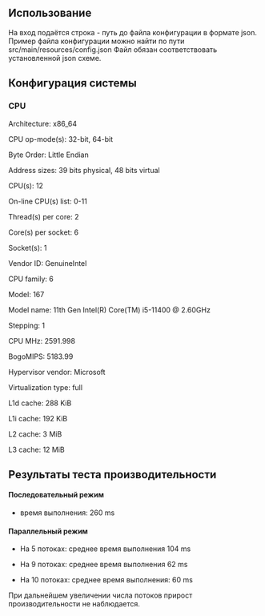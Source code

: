 ## Использование

На вход подаётся строка - путь до файла конфигурации в формате json.
Пример файла конфигурации можно найти по пути src/main/resources/config.json
Файл обязан соответствовать установленной json схеме.

## Конфигурация системы

### CPU

Architecture:                       x86_64

CPU op-mode(s):                     32-bit, 64-bit

Byte Order:                         Little Endian

Address sizes:                      39 bits physical, 48 bits virtual

CPU(s):                             12

On-line CPU(s) list:                0-11

Thread(s) per core:                 2

Core(s) per socket:                 6

Socket(s):                          1

Vendor ID:                          GenuineIntel

CPU family:                         6

Model:                              167

Model name:                         11th Gen Intel(R) Core(TM) i5-11400 @ 2.60GHz

Stepping:                           1

CPU MHz:                            2591.998

BogoMIPS:                           5183.99

Hypervisor vendor:                  Microsoft

Virtualization type:                full

L1d cache:                          288 KiB

L1i cache:                          192 KiB

L2 cache:                           3 MiB

L3 cache:                           12 MiB

## Результаты теста производительности

#### Последовательный режим
- время выполнения: 260 ms

#### Параллельный режим
- На 5 потоках: среднее время выполнения 104 ms

- На 9 потоках: среднее время выполнения 62 ms

- На 10 потоках: среднее время выполнения: 60 ms

При дальнейшем увеличении числа потоков прирост производительности не наблюдается.

